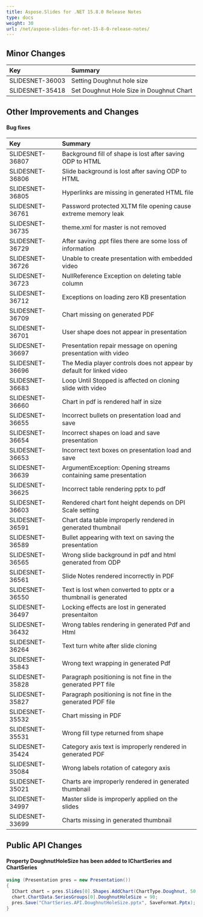 ```yaml
---
title: Aspose.Slides for .NET 15.8.0 Release Notes
type: docs
weight: 30
url: /net/aspose-slides-for-net-15-8-0-release-notes/
---
```


## **Minor Changes**
|**Key**|**Summary**|
| :- | :- |
|SLIDESNET-36003 | Setting Doughnut hole size|
|SLIDESNET-35418 | Set Doughnut Hole Size in Doughnut Chart|

## **Other Improvements and Changes**

#### **Bug fixes**
|**Key**|**Summary**|
| :- | :- |
|SLIDESNET-36807 | Background fill of shape is lost after saving ODP to HTML|
|SLIDESNET-36806 | Slide background is lost after saving ODP to HTML|
|SLIDESNET-36805 | Hyperlinks are missing in generated HTML file|
|SLIDESNET-36761 | Password protected XLTM file opening cause extreme memory leak|
|SLIDESNET-36735 | theme.xml for master is not removed|
|SLIDESNET-36729 | After saving .ppt files there are some loss of information|
|SLIDESNET-36726 | Unable to create presentation with embedded video|
|SLIDESNET-36723 | NullReference Exception on deleting table column|
|SLIDESNET-36712 | Exceptions on loading zero KB presentation|
|SLIDESNET-36709 | Chart missing on generated PDF|
|SLIDESNET-36701 | User shape does not appear in presentation|
|SLIDESNET-36697 | Presentation repair message on opening presentation with video|
|SLIDESNET-36696 | The Media player controls does not appear by default for linked video|
|SLIDESNET-36683 | Loop Until Stopped is affected on cloning slide with video|
|SLIDESNET-36660 | Chart in pdf is rendered half in size|
|SLIDESNET-36655 | Incorrect bullets on presentation load and save|
|SLIDESNET-36654 | Incorrect shapes on load and save presentation|
|SLIDESNET-36653 | Incorrect text boxes on presentation load and save|
|SLIDESNET-36639 | ArgumentException: Opening streams containing same presentation|
|SLIDESNET-36625 | Incorrect table rendering pptx to pdf|
|SLIDESNET-36603 | Rendered chart font height depends on DPI Scale setting|
|SLIDESNET-36591 | Chart data table improperly rendered in generated thumbnail|
|SLIDESNET-36589 | Bullet appearing with text on saving the presentation|
|SLIDESNET-36565 | Wrong slide background in pdf and html generated from ODP|
|SLIDESNET-36561 | Slide Notes rendered incorrectly in PDF|
|SLIDESNET-36550 | Text is lost when converted to pptx or a thumbnail is generated|
|SLIDESNET-36497 | Locking effects are lost in generated presentaiton|
|SLIDESNET-36432 | Wrong tables rendering in generated Pdf and Html|
|SLIDESNET-36264 | Text turn white after slide cloning|
|SLIDESNET-35843 | Wrong text wrapping in generated Pdf|
|SLIDESNET-35828 | Paragraph positioning is not fine in the generated PPT file|
|SLIDESNET-35827 | Paragraph positioning is not fine in the generated PDF file|
|SLIDESNET-35532 | Chart missing in PDF|
|SLIDESNET-35531 | Wrong fill type returned from shape|
|SLIDESNET-35424 | Category axis text is improperly rendered in generated PDF|
|SLIDESNET-35084 | Wrong labels rotation of category axis|
|SLIDESNET-35021 | Charts are improperly rendered in generated thumbnail|
|SLIDESNET-34997 | Master slide is improperly applied on the slides|
|SLIDESNET-33699 | Charts missing in generated thumbnail

## **Public API Changes**
#### Property DoughnutHoleSize has been added to IChartSeries and ChartSeries
``` csharp
using (Presentation pres = new Presentation())
{
  IChart chart = pres.Slides[0].Shapes.AddChart(ChartType.Doughnut, 50, 50, 400, 400);
  chart.ChartData.SeriesGroups[0].DoughnutHoleSize = 90;
  pres.Save("ChartSeries.API.DoughnutHoleSize.pptx", SaveFormat.Pptx);
}
``` 
